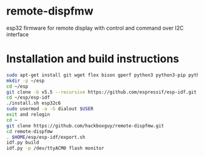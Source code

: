 # remote-dispfmw
esp32 firmware for remote display with control and command over I2C interface

# Installation and build instructions
```bash 
sudo apt-get install git wget flex bison gperf python3 python3-pip python3-venv cmake ninja-build ccache libffi-dev libssl-dev dfu-util libusb-1.0-0 libi2c-dev
mkdir -p ~/esp
cd ~/esp
git clone -b v5.5 --recursive https://github.com/espressif/esp-idf.git
cd ~/esp/esp-idf
./install.sh esp32c6
sudo usermod -a -G dialout $USER
exit and relogin
cd ~
git clone https://github.com/hackboxguy/remote-dispfmw.git
cd remote-dispfmw
. $HOME/esp/esp-idf/export.sh
idf.py build
idf.py -p /dev/ttyACM0 flash monitor
```
